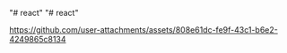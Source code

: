 "# react" 
"# react" 


https://github.com/user-attachments/assets/808e61dc-fe9f-43c1-b6e2-4249865c8134

